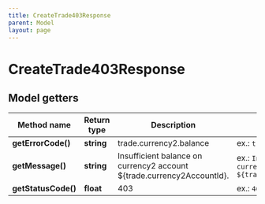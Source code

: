 ```yaml
---
title: CreateTrade403Response
parent: Model
layout: page
---
```


# CreateTrade403Response

## Model getters

Method name | Return type | Description | Notes
------------ | ------------- | ------------- | -------------
**getErrorCode()** | **string** | trade.currency2.balance | ex.: `trade.currency2.balance`
**getMessage()** | **string** | Insufficient balance on currency2 account ${trade.currency2AccountId}. | ex.: `Insufficient balance on currency2 account ${trade.currency2AccountId}.`
**getStatusCode()** | **float** | 403 | ex.: `403`

